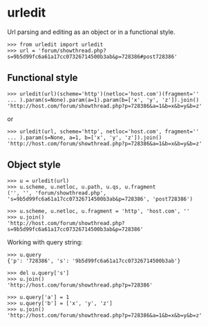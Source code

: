 urledit
=======
Url parsing and editing as an object or in a functional style.

    >>> from urledit import urledit
    >>> url = 'forum/showthread.php?s=9b5d99fc6a61a17cc07326714500b3ab&p=728386#post728386'

Functional style
----------------
    >>> urledit(url)(scheme='http')(netloc='host.com')(fragment=''
    ... ).param(s=None).param(a=1).param(b=['x', 'y', 'z']).join()
    'http://host.com/forum/showthread.php?p=728386&a=1&b=x&b=y&b=z'

or

    >>> urledit(url, scheme='http', netloc='host.com', fragment=''
    ... ).param(s=None, a=1, b=['x', 'y', 'z']).join()
    'http://host.com/forum/showthread.php?p=728386&a=1&b=x&b=y&b=z'

Object style
------------
    >>> u = urledit(url)
    >>> u.scheme, u.netloc, u.path, u.qs, u.fragment
    ('', '', 'forum/showthread.php', 's=9b5d99fc6a61a17cc07326714500b3ab&p=728386', 'post728386')

    >>> u.scheme, u.netloc, u.fragment = 'http', 'host.com', ''
    >>> u.join()
    'http://host.com/forum/showthread.php?s=9b5d99fc6a61a17cc07326714500b3ab&p=728386'

Working with query string:

    >>> u.query
    {'p': '728386', 's': '9b5d99fc6a61a17cc07326714500b3ab'}

    >>> del u.query['s']
    >>> u.join()
    'http://host.com/forum/showthread.php?p=728386'

    >>> u.query['a'] = 1
    >>> u.query['b'] = ['x', 'y', 'z']
    >>> u.join()
    'http://host.com/forum/showthread.php?p=728386&a=1&b=x&b=y&b=z'